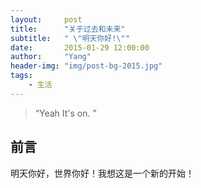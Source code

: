 ```yaml
---
layout:     post
title:      "关于过去和未来"
subtitle:   " \"明天你好!\""
date:       2015-01-29 12:00:00
author:     "Yang"
header-img: "img/post-bg-2015.jpg"
tags:
    - 生活
---
```


> “Yeah It's on. ”


## 前言
   明天你好，世界你好！我想这是一个新的开始！
 


